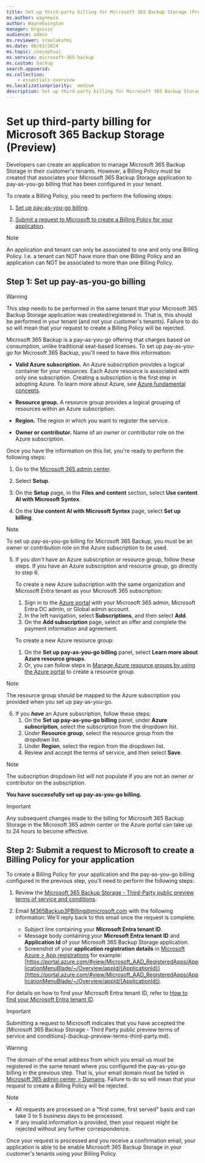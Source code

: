 ```yaml
---
title: Set up third-party billing for Microsoft 365 Backup Storage (Preview)
ms.author: waynewin
author: WayneEwington
manager: brgussin
audience: admin
ms.reviewer: sreelakshmi
ms.date: 06/03/2024
ms.topic: conceptual
ms.service: microsoft-365-backup
ms.custom: backup
search.appverid:
ms.collection:
    - essentials-overview
ms.localizationpriority:  medium
description: Set up third-party billing for Microsoft 365 Backup Storage.
---
```


# Set up third-party billing for Microsoft 365 Backup Storage (Preview)

Developers can create an application to manage Microsoft 365 Backup Storage in their customer's tenants. However, a Billing Policy must be created that associates your Microsoft 365 Backup Storage application to pay-as-you-go billing that has been configured in your tenant.

To create a Billing Policy, you need to perform the following steps:

1. [Set up pay-as-you-go billing](#Step-1-Set-up-pay-as-you-go-billing).

2. [Submit a request to Microsoft to create a Billing Policy for your application](#Step-2-Submit-a-request-to-Microsoft-to-create-a-Billing-Policy-for-your-application).

> [!NOTE]
> An application and tenant can only be associated to one and only one Billing Policy. I.e. a tenant can NOT have more than one Billing Policy and an application can NOT be associated to more than one Billing Policy.

## Step 1: Set up pay-as-you-go billing

> [!WARNING]
> This step needs to be performed in the same tenant that your Microsoft 365 Backup Storage application was created/registered in. That is, this should be performed in your tenant (and not your customer's tenants). Failure to do so will mean that your request to create a Billing Policy will be rejected.

Microsoft 365 Backup is a pay-as-you-go offering that charges based on consumption, unlike traditional seat-based licenses. To set up pay-as-you-go for Microsoft 365 Backup, you'll need to have this information:

- **Valid Azure subscription.** An Azure subscription provides a logical container for your resources. Each Azure resource is associated with only one subscription. Creating a subscription is the first step in adopting Azure. To learn more about Azure, see [Azure fundamental concepts](https://learn.microsoft.com/azure/cloud-adoption-framework/ready/considerations/fundamental-concepts).

- **Resource group.** A resource group provides a logical grouping of resources within an Azure subscription.

- **Region.** The region in which you want to register the service.

- **Owner or contributor.** Name of an owner or contributor role on the Azure subscription.

Once you have the information on this list, you're ready to perform the following steps:

1. Go to the [Microsoft 365 admin center](https://admin.microsoft.com/Adminportal/Home).

2. Select **Setup**.

3. On the **Setup** page, in the **Files and content** section, select **Use content AI with Microsoft Syntex**.

4. On the **Use content AI with Microsoft Syntex** page, select **Set up billing**.
   
> [!NOTE]
> To set up pay-as-you-go billing for Microsoft 365 Backup, you must be an owner or contribution role on the Azure subscription to be used.

5. If you *don't* have an Azure subscription or resource group, follow these steps. If you have an Azure subscription and resource group, go directly to step 6.

    To create a new Azure subscription with the same organization and Microsoft Entra tenant as your Microsoft 365 subscription:
    1. Sign in to the [Azure portal](https://portal.azure.com/) with your Microsoft 365 admin, Microsoft Entra DC admin, or Global admin account.
    2. In the left navigation, select **Subscriptions**, and then select **Add**.
    3. On the **Add subscription** page, select an offer and complete the payment information and agreement.

    To create a new Azure resource group:
    1. On the **Set up pay-as-you-go billing** panel, select **Learn more about Azure resource groups**.
    2. Or, you can follow steps in [Manage Azure resource groups by using the Azure portal](https://learn.microsoft.com/azure/azure-resource-manager/management/manage-resource-groups-portal) to create a resource group.

> [!NOTE]
> The resource group should be mapped to the Azure subscription you provided when you set up pay-as-you-go.

6. If you ***have*** an Azure subscription, follow these steps:
   1. On the **Set up pay-as-you-go billing** panel, under **Azure subscription**, select the subscription from the dropdown list.
   2. Under **Resource group**, select the resource group from the dropdown list.
   3. Under **Region**, select the region from the dropdown list.
   4. Review and accept the terms of service, and then select **Save**.

> [!NOTE]
> The subscription dropdown list will not populate if you are not an owner or contributor on the subscription.

**You have successfully set up pay-as-you-go billing.**

> [!IMPORTANT]
> Any subsequent changes made to the billing for Microsoft 365 Backup Storage in the Microsoft 365 admin center or the Azure portal can take up to 24 hours to become effective.

## Step 2: Submit a request to Microsoft to create a Billing Policy for your application

To create a Billing Policy for your application and the pay-as-you-go billing configured in the previous step, you'll need to perform the following steps:

1. Review the [Microsoft 365 Backup Storage - Third-Party public preview terms of service and conditions](https://aka.ms/M365Backup3PToS).

2. Email M365Backup3PBilling@microsoft.com with the following information: We'll reply back to this email once the request is complete.
    - Subject line containing your **Microsoft Entra tenant ID**.
    - Message body containing your **Microsoft Entra tenant ID** and **Application Id** of your Microsoft 365 Backup Storage application.
    - Screenshot of your **application registration details** in [Microsoft Azure > App registrations](https://portal.azure.com/#view/Microsoft_AAD_IAM/ActiveDirectoryMenuBlade/~/RegisteredApps) for example: [https://portal.azure.com/#view/Microsoft_AAD_RegisteredApps/ApplicationMenuBlade/~/Overview/appId/{ApplicationId}](https://portal.azure.com/#view/Microsoft_AAD_RegisteredApps/ApplicationMenuBlade/~/Overview/appId/{ApplicationId}).

For details on how to find your Microsoft Entra tenant ID, refer to [How to find your Microsoft Entra tenant ID](https://learn.microsoft.com/entra/fundamentals/how-to-find-tenant).

> [!IMPORTANT]
> Submitting a request to Microsoft indicates that you have accepted the [Microsoft 365 Backup Storage - Third Party public preview terms of service and conditions]-(backup-preview-terms-third-party.md).

> [!WARNING]
> The domain of the email address from which you email us must be registered in the same tenant where you configured the pay-as-you-go billing in the previous step. That is, your email domain must be listed in [Microsoft 365 admin center > Domains](https://admin.microsoft.com/Adminportal/?#/Domains). Failure to do so will mean that your request to create a Billing Policy will be rejected.

> [!NOTE]
> - All requests are processed on a "first come, first served" basis and can take 3 to 5 business days to be processed.
> - If any invalid information is provided, then your request might be rejected without any further correspondence.

Once your request is processed and you receive a confirmation email, your application is able to be enable Microsoft 365 Backup Storage in your customer's tenants using your Billing Policy.
